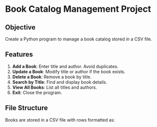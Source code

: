 # Book Catalog Management Project

## Objective  
Create a Python program to manage a book catalog stored in a CSV file.  

## Features  
1. **Add a Book**: Enter title and author. Avoid duplicates.  
2. **Update a Book**: Modify title or author if the book exists.  
3. **Delete a Book**: Remove a book by title.  
4. **Search by Title**: Find and display book details.  
5. **View All Books**: List all titles and authors.  
6. **Exit**: Close the program.  

## File Structure  
Books are stored in a CSV file with rows formatted as:  

